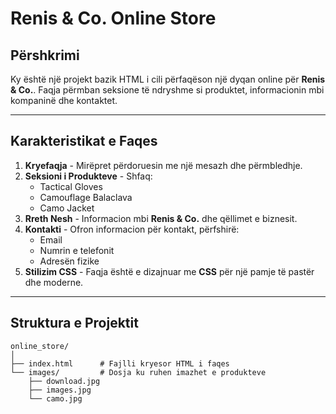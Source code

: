 # Renis & Co. Online Store

## Përshkrimi
Ky është një projekt bazik HTML i cili përfaqëson një dyqan online për **Renis & Co.**. Faqja përmban seksione të ndryshme si produktet, informacionin mbi kompaninë dhe kontaktet.

---

## Karakteristikat e Faqes
1. **Kryefaqja** - Mirëpret përdoruesin me një mesazh dhe përmbledhje.
2. **Seksioni i Produkteve** - Shfaq:
    - Tactical Gloves
    - Camouflage Balaclava
    - Camo Jacket
3. **Rreth Nesh** - Informacion mbi **Renis & Co.** dhe qëllimet e biznesit.
4. **Kontakti** - Ofron informacion për kontakt, përfshirë:
    - Email
    - Numrin e telefonit
    - Adresën fizike
5. **Stilizim CSS** - Faqja është e dizajnuar me **CSS** për një pamje të pastër dhe moderne.

---

## Struktura e Projektit
```plaintext
online_store/
│
├── index.html      # Fajlli kryesor HTML i faqes
└── images/         # Dosja ku ruhen imazhet e produkteve
    ├── download.jpg
    ├── images.jpg
    └── camo.jpg
